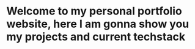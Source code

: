 # Welcome to my personal portfolio website, here I am gonna show you my projects and current techstack

